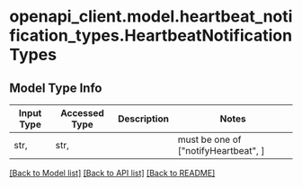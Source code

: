 # openapi_client.model.heartbeat_notification_types.HeartbeatNotificationTypes

## Model Type Info
Input Type | Accessed Type | Description | Notes
------------ | ------------- | ------------- | -------------
str,  | str,  |  | must be one of ["notifyHeartbeat", ] 

[[Back to Model list]](../../README.md#documentation-for-models) [[Back to API list]](../../README.md#documentation-for-api-endpoints) [[Back to README]](../../README.md)

